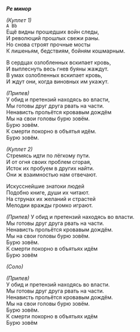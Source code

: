 ***Ре минор***  

*(Куплет 1)*  
`A Bb`  
Ещё видны прошедших войн следы,  
И революций прошлых свежи раны.  
Но снова строят прочные мосты    
К лишеньям, бедствиям, бойням кошмарным.  

В сердцах озлобленных вскипает кровь,  
И выплеснуть весь гнев буяны жаждут.   
В умах озлобленных вскипает кровь,	   
И ждут они, когда виновных им укажут.  

*(Припев)*  
У обид и претензий находясь во власти,  
Мы готовы друг друга рвать на части.    
Ненависть прольётся кровавым дождём	    
Мы на свои головы бурю зовём.		    
Бурю зовём.							    
К смерти покорно в объятья идём.	    
Бурю зовём.							    

*(Куплет 2)*  
Стремясь идти по лёгкому пути.	  
И от огня своих проблем сгорая,	  
Исток их пробуем в других найти.  
Они ж взаимностью нам отвечают.	    

Искусснейшие знатоки людей		  
Подобно книге, души их читают.	  
На струнах их желаний и страстей  
Мелодии вражды громко играют.	    

*(Припев)*
У обид и претензий находясь во власти.  
Мы готовы друг друга рвать на части.    
Ненависть прольётся кровавым дождём.    
Мы на свои головы бурю зовём.		    
Бурю зовём.							    
К смерти покорно в объятьях идём	    
Бурю зовём							    

*(Соло)*  

*(Припев)*  
У обид и претензий находясь во власти.  
Мы готовы друг друга рвать на части.    
Ненависть прольётся кровавым дождём.    
Мы на свои головы бурю зовём.		    
Бурю зовём.							    
К смерти покорно в объятьях идём	    
Бурю зовём							    
